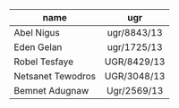 | name              |     ugr     |
| ----------------- | :---------: |
| Abel Nigus        | ugr/8843/13 |
| Eden Gelan        | ugr/1725/13 |
| Robel Tesfaye     | UGR/8429/13 |
| Netsanet Tewodros | UGR/3048/13 |
| Bemnet Adugnaw    | Ugr/2569/13 |
